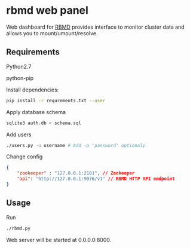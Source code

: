 # rbmd web panel

Web dashboard for [RBMD](https://github.com/Difrex/rbmd)
provides interface to monitor cluster data and allows you to mount/umount/resolve.

## Requirements
Python2.7

python-pip

Install dependencies:
```sh
pip install -r requrements.txt --user
```

Apply database schema
```sh
sqlite3 auth.db < schema.sql
```

Add users
```sh
./users.py -u username # Add -p 'password' optionaly
```

Change config
```json
{
    "zookeeper" : "127.0.0.1:2181", // Zookeeper
    "api": "http://127.0.0.1:9076/v1" // RBMD HTTP API endpoint
}
```

## Usage

Run
```sh
./rbmd.py
```

Web server will be started at 0.0.0.0:8000.
